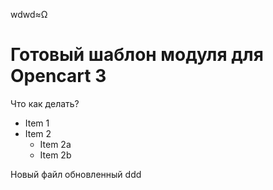 wdwd≈Ω
# Готовый шаблон модуля для Opencart 3

Что как делать? 
* Item 1
* Item 2
  * Item 2a
  * Item 2b

Новый файл обновленный
ddd